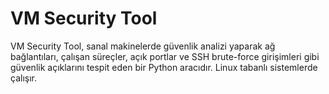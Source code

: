 # VM Security Tool
 VM Security Tool, sanal makinelerde güvenlik analizi yaparak ağ bağlantıları, çalışan süreçler, açık portlar ve SSH brute-force girişimleri gibi güvenlik açıklarını tespit eden bir Python aracıdır.
 Linux tabanlı sistemlerde çalışır.
